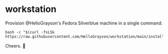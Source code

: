 # workstation 

Provision @HelloGrayson's Fedora Silverblue machine in a single command:

```console
bash -c "$(curl -fsLSk https://raw.githubusercontent.com/HelloGrayson/workstation/main/install.sh)"
```

Cheers. 🥂
